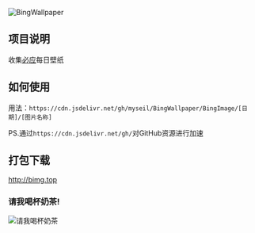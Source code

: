 ![BingWallpaper](https://socialify.git.ci/myseil/BingWallpaper/image?description=1&descriptionEditable=Bing%E5%BF%85%E5%BA%94%E6%AF%8F%E6%97%A5%E5%A3%81%E7%BA%B8%E5%9B%BE%E7%89%87&font=KoHo&logo=https%3A%2F%2Fcdn.jsdelivr.net%2Fgh%2Fmyseil%2FPicGoCDN%2F%2Fimg%2FBing-icon-big-logo.png&pattern=Overlapping%20Hexagons&theme=Light)

## 项目说明

收集[必应](https://bing.com/)每日壁纸

## 如何使用

用法：`https://cdn.jsdelivr.net/gh/myseil/BingWallpaper/BingImage/[日期]/[图片名称]`

PS.通过`https://cdn.jsdelivr.net/gh/`对GitHub资源进行加速

## 打包下载

<http://bimg.top>

### 请我喝杯奶茶!

![请我喝杯奶茶](http://qiniu.bimg.top/weizan.jpg!webp)
